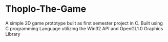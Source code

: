 # Thoplo-The-Game
A simple 2D game prototype built as first semester project in C.
Built using C programming Language utilizing the Win32 API and OpenGL1.0 Graphics Library
